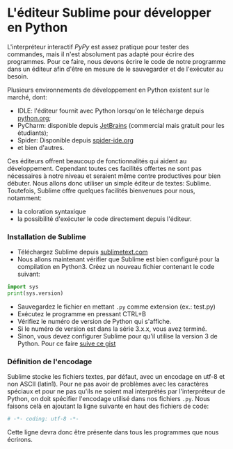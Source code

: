# L'éditeur Sublime pour développer en Python

L'interpréteur interactif *PyPy* est assez pratique pour tester des commandes, mais il n'est absolument pas adapté pour écrire des programmes. Pour ce faire, nous devons écrire le code de notre programme dans un éditeur afin d'être en mesure de le sauvegarder et de l'exécuter au besoin.

Plusieurs environnements de développement en Python existent sur le marché, dont:
- IDLE: l'éditeur fournit avec Python lorsqu'on le télécharge depuis [python.org](Python.org);
- PyCharm: disponible depuis [JetBrains](https://www.jetbrains.com/pycharm/download/) (commercial mais gratuit pour les étudiants);
- Spider: Disponible depuis [spider-ide.org](https://www.spyder-ide.org/)
- et bien d'autres.

Ces éditeurs offrent beaucoup de fonctionnalités qui aident au développement. Cependant toutes ces facilités offertes ne sont pas nécessaires à notre niveau et seraient même contre productives pour bien débuter. Nous allons donc utiliser un simple éditeur de textes: Sublime. Toutefois, Sublime offre quelques facilités bienvenues pour nous, notamment:
- la coloration syntaxique
- la possibilité d'exécuter le code directement depuis l'éditeur.

### Installation de Sublime

- Téléchargez Sublime depuis [sublimetext.com](https://www.sublimetext.com/download)
- Nous allons maintenant vérifier que Sublime est bien configuré pour la compilation en Python3. Créez un nouveau fichier contenant le code suivant:
```python
import sys 
print(sys.version)
```
- Sauvegardez le fichier en mettant `.py` comme extension (ex.: test.py)
- Exécutez le programme en pressant CTRL+B
- Vérifiez le numéro de version de Python qui s'affiche. 
- Si le numéro de version est dans la série 3.x.x, vous avez terminé.
- Sinon, vous devez configurer Sublime pour qu'il utilise la version 3 de Python. Pour ce faire [suive ce gist](https://gist.github.com/zaemiel/4fbd8b5125fda7a140be)

### Définition de l'encodage

Sublime stocke les fichiers textes, par défaut, avec un encodage en utf-8 et non ASCII (latin1). Pour ne pas avoir de problèmes avec les caractères spéciaux et pour ne pas qu'ils ne soient mal interprétés par l'interpréteur de Python, on doit spécifier l'encodage utilisé dans nos fichiers  `.py`. Nous faisons celà en ajoutant la ligne suivante en haut des fichiers de code: 

```python
# -*- coding: utf-8 -*-
```

Cette ligne devra donc être présente dans tous les programmes que nous écrirons. 

